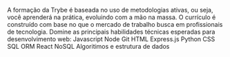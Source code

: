 A formação da Trybe é baseada no uso de metodologias ativas, ou seja, você aprenderá na prática, evoluindo com a mão na massa.
O currículo é construído com base no que o mercado de trabalho busca em profissionais de tecnologia.
Domine as principais habilidades técnicas esperadas para desenvolvimento web:
Javascript
Node
Git
HTML
Express.js
Python
CSS
SQL
ORM
React
NoSQL
Algoritimos e estrutura de dados
